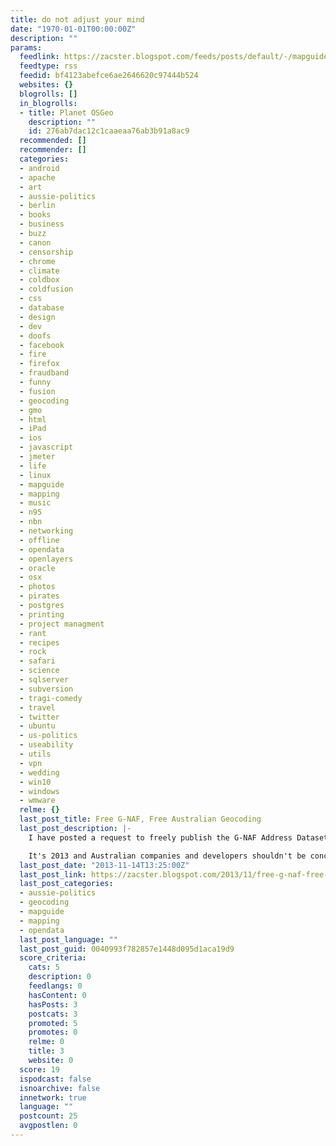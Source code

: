 ```yaml
---
title: do not adjust your mind
date: "1970-01-01T00:00:00Z"
description: ""
params:
  feedlink: https://zacster.blogspot.com/feeds/posts/default/-/mapguide?alt=rss
  feedtype: rss
  feedid: bf4123abefce6ae2646620c97444b524
  websites: {}
  blogrolls: []
  in_blogrolls:
  - title: Planet OSGeo
    description: ""
    id: 276ab7dac12c1caaeaa76ab3b91a8ac9
  recommended: []
  recommender: []
  categories:
  - android
  - apache
  - art
  - aussie-politics
  - berlin
  - books
  - business
  - buzz
  - canon
  - censorship
  - chrome
  - climate
  - coldbox
  - coldfusion
  - css
  - database
  - design
  - dev
  - doofs
  - facebook
  - fire
  - firefox
  - fraudband
  - funny
  - fusion
  - geocoding
  - gmo
  - html
  - iPad
  - ios
  - javascript
  - jmeter
  - life
  - linux
  - mapguide
  - mapping
  - music
  - n95
  - nbn
  - networking
  - offline
  - opendata
  - openlayers
  - oracle
  - osx
  - photos
  - pirates
  - postgres
  - printing
  - project managment
  - rant
  - recipes
  - rock
  - safari
  - science
  - sqlserver
  - subversion
  - tragi-comedy
  - travel
  - twitter
  - ubuntu
  - us-politics
  - useability
  - utils
  - vpn
  - wedding
  - win10
  - windows
  - wmware
  relme: {}
  last_post_title: Free G-NAF, Free Australian Geocoding
  last_post_description: |-
    I have posted a request to freely publish the G-NAF Address Dataset to data.gov.au

    It's 2013 and Australian companies and developers shouldn't be concerned with having to pay to use such an
  last_post_date: "2013-11-14T13:25:00Z"
  last_post_link: https://zacster.blogspot.com/2013/11/free-g-naf-free-australian-geocoding.html
  last_post_categories:
  - aussie-politics
  - geocoding
  - mapguide
  - mapping
  - opendata
  last_post_language: ""
  last_post_guid: 0040993f782857e1448d095d1aca19d9
  score_criteria:
    cats: 5
    description: 0
    feedlangs: 0
    hasContent: 0
    hasPosts: 3
    postcats: 3
    promoted: 5
    promotes: 0
    relme: 0
    title: 3
    website: 0
  score: 19
  ispodcast: false
  isnoarchive: false
  innetwork: true
  language: ""
  postcount: 25
  avgpostlen: 0
---
```

